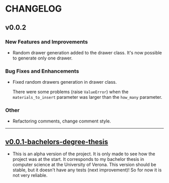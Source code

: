 # CHANGELOG

## v0.0.2

### New Features and Improvements
- Random drawer generation added to the drawer class. It's now possible to generate only one drawer.

### Bug Fixes and Enhancements
- Fixed random drawers generation in drawer class. 

  There were some problems (raise `ValueError`) when the `materials_to_insert` parameter was larger than the `how_many` 
  parameter. 

### Other
- Refactoring comments, change comment style.

------------------------------------------------------------------------------------------------------------------------

## [v0.0.1-bachelors-degree-thesis](https://github.com/AndreVale69/simulator-automatic-warehouse/releases/tag/v0.0.1-bachelors-degree-thesis)
- This is an alpha version of the project. It is only made to see how the project was at the start. It corresponds to my bachelor thesis in computer science at the University of Verona. 
  This version should be stable, but it doesn't have any tests (next improvement)! So for now it is not very reliable.